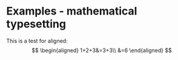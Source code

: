 # Examples - mathematical typesetting

This is a test for aligned:
$$
\begin{aligned}
1+2+3&=3+3\\
&=6
\end{aligned}
$$
